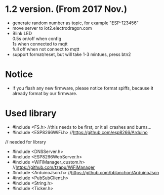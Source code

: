 # 1.2 version. (From 2017 Nov.)
* generate random number as topic, for example "ESP-123456"
* move server to iot2.electrodragon.com
* Blink LED <br>
0.5s on/off when config  
1s when connected to mqtt   
full off when not connect to mqtt  
* support format/reset, but will take 1-3 mintues, press btn2


# Notice
* If you flash any new firmware, please notice format spiffs, because it already format by our firmware.

# Used library

* #include <FS.h>                   //this needs to be first, or it all crashes and burns...
* #include <ESP8266WiFi.h>         //https://github.com/esp8266/Arduino

// needed for library 

* #include <DNSServer.h>
* #include <ESP8266WebServer.h>
* #include <WiFiManager_custom.h>          //https://github.com/tzapu/WiFiManager
* #include <ArduinoJson.h>          //https://github.com/bblanchon/ArduinoJson
* #include <PubSubClient.h>
* #include <String.h>
* #include <Ticker.h>
